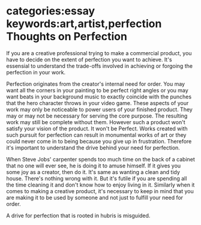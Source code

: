 categories:essay
keywords:art,artist,perfection
Thoughts on Perfection
===

If you are a creative professional trying to make a commercial product, you have to decide on the extent of perfection you want to achieve. It's essensial to understand the trade-offs involved in achieving or forgoing the perfection in your work.

Perfection originates from the creator's internal need for order. You may want all the corners in your painting to be perfect right angles or you may want beats in your background music to exactly coincide with the punches that the hero character throws in your video game. These aspects of your work may only be noticeable to power users of your finished product. They may or may not be necessary for serving the core purpose. The resulting work may still be complete without them. However such a product won't satisfy your vision of the product. It won't be Perfect. Works created with such pursuit for perfection can result in monumental works of art or they could never come in to being because you give up in frustration. Therefore it's important to understand the drive behind your need for perfection.

When Steve Jobs' carpenter spends too much time on the back of a cabinet that no one will ever see, he is doing it to amuse himself. If it gives you some joy as a creator, then do it. It's same as wanting a clean and tidy house. There's nothing wrong with it. But it's futile if you are spending all the time cleaning it and don't know how to enjoy living in it. Similarly when it comes to making a creative product, it's necessary to keep in mind that you are making it to be used by someone and not just to fulfill your need for order.

A drive for perfection that is rooted in hubris is misguided.